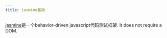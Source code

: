 ```yaml
---
title: jasmine基础
---
```


[jasmine][1]是一个behavior-driven javascript代码测试框架. It does not require a DOM.



[2]: http://code.tutsplus.com/tutorials/testing-your-javascript-with-jasmine--net-21229
[1]: http://jasmine.github.io/
